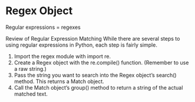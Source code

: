 # Regex Object
Regular expressions = regexes

Review of Regular Expression Matching
While there are several steps to using regular expressions in Python, each step is fairly simple.

1. Import the regex module with import re.
2. Create a Regex object with the re.compile() function. (Remember to use a raw string.)
3. Pass the string you want to search into the Regex object’s search() method. This returns a Match object.
4. Call the Match object’s group() method to return a string of the actual matched text.